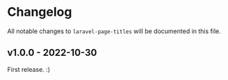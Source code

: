 # Changelog

All notable changes to `laravel-page-titles` will be documented in this file.

## v1.0.0 - 2022-10-30

First release. :)

